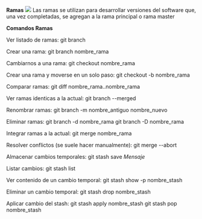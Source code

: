 **Ramas**
![](https://cdn-images-1.medium.com/max/1200/1*br5JNMOLPTG36gMzBELQ-g.png)
Las ramas se utilizan para desarrollar versiones del software que, una vez completadas, se agregan a la rama principal o rama master


**Comandos Ramas**

Ver listado de ramas:
git branch
>
Crear una rama:
git branch nombre_rama

Cambiarnos a una rama:
git checkout nombre_rama

Crear una rama y moverse en un solo paso:
git checkout -b nombre_rama

Comparar ramas:
git diff nombre_rama..nombre_rama

Ver ramas identicas a la actual:
git branch --merged

Renombrar ramas:
git branch -m nombre_antiguo nombre_nuevo

Eliminar ramas:
git branch -d nombre_rama
git branch -D nombre_rama

Integrar ramas a la actual:
git merge nombre_rama

Resolver conflictos (se suele hacer manualmente):
git merge --abort

Almacenar cambios temporales:
git stash save *Mensaje*

Listar cambios:
git stash list

Ver contenido de un cambio temporal:
git stash show -p nombre_stash

Eliminar un cambio temporal:
git stash drop nombre_stash

Aplicar cambio del stash:
git stash apply nombre_stash
git stash pop nombre_stash
